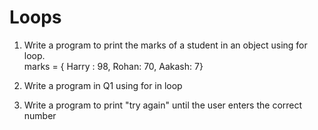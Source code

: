# Loops

1. Write a program to print the marks of a student in an object using for loop. <br>
   marks = { Harry : 98, Rohan: 70, Aakash: 7}

2. Write a program in Q1 using for in loop

3. Write a program to print "try again" until the user enters the correct number
